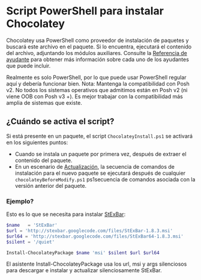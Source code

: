# Script PowerShell para instalar Chocolatey
Chocolatey usa PowerShell como proveedor de instalación de paquetes y buscará este archivo en el paquete. Si lo encuentra, ejecutará el contenido del archivo, adjuntando los módulos auxiliares. Consulte la [Referencia de ayudante](HelpersReference) para obtener más información sobre cada uno de los ayudantes que puede incluir.

Realmente es solo PowerShell, por lo que puede usar PowerShell regular aquí y debería funcionar bien. Nota: Mantenga la compatibilidad con Posh v2. No todos los sistemas operativos que admitimos están en Posh v2 (ni viene OOB con Posh v3 +). Es mejor trabajar con la compatibilidad más amplia de sistemas que existe.

## ¿Cuándo se activa el script?
Si está presente en un paquete, el script `ChocolateyInstall.ps1` se activará en los siguientes puntos:
* Cuando se instala un paquete por primera vez, después de extraer el contenido del paquete.
* En un escenario de [Actualización](CommandsUpgrade), la secuencia de comandos de instalación para el nuevo paquete se ejecutará después de cualquier `chocolateyBeforeModify.ps1` ps1secuencia de comandos asociada con la versión anterior del paquete.

### Ejemplo?
Esto es lo que se necesita para instalar [StExBar](https://chocolatey.org/packages/stexbar):

```powershell
$name   = 'StExBar'
$url = 'http://stexbar.googlecode.com/files/StExBar-1.8.3.msi'
$url64 = 'http://stexbar.googlecode.com/files/StExBar64-1.8.3.msi'
$silent = '/quiet'

Install-ChocolateyPackage $name 'msi' $silent $url $url64
```

El asistente Install-ChocolateyPackage usa los url, msi y args silenciosos para descargar e instalar y actualizar silenciosamente StExBar.
